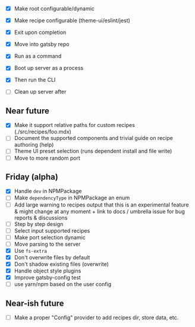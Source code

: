 - [x] Make root configurable/dynamic
- [x] Make recipe configurable (theme-ui/eslint/jest)
- [x] Exit upon completion

- [x] Move into gatsby repo
- [x] Run as a command
- [x] Boot up server as a process
- [x] Then run the CLI
- [ ] Clean up server after

## Near future

- [x] Make it support relative paths for custom recipes (./src/recipes/foo.mdx)
- [ ] Document the supported components and trivial guide on recipe authoring (help)
- [ ] Theme UI preset selection (runs dependent install and file write)
- [ ] Move to more random port

## Friday (alpha)

- [x] Handle `dev` in NPMPackage
- [ ] Make `dependencyType` in NPMPackage an enum
- [ ] Add large warning to recipes output that this is an experimental feature & might change at any moment + link to docs / umbrella issue for bug reports & discussions
- [ ] Step by step design
- [ ] Select input supported recipes
- [ ] Make port selection dynamic
- [ ] Move parsing to the server
- [x] Use `fs-extra`
- [x] Don't overwrite files by default
- [x] Don't shadow existing files (overwrite)
- [x] Handle object style plugins
- [x] Improve gatsby-config test
- [ ] use yarn/npm based on the user config

## Near-ish future

- [ ] Make a proper "Config" provider to add recipes dir, store data, etc.
